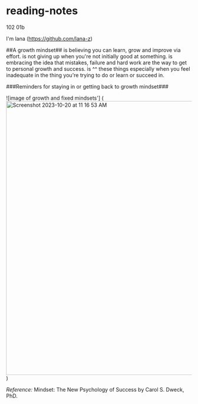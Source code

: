 # reading-notes
102 01b

I'm lana
(https://github.com/lana-z)

##A growth mindset##
is believing you can learn, grow and improve via effort. 
is not giving up when you're not initially good at something. 
is embracing the idea that mistakes, failure and hard work are the way to get to personal growth and success.
is ^^ these things especially when you feel inadequate in the thing you're trying to do or learn or succeed in.

###Reminders for staying in or getting back to growth mindset###

![image of growth and fixed mindsets'] 
(<img width="743" alt="Screenshot 2023-10-20 at 11 16 53 AM" src="https://github.com/lana-z/reading-notes/assets/129145633/f61e2638-61fa-4fa9-95b9-34020bf93ba5">)

*Reference:* Mindset: The New Psychology of Success by Carol S. Dweck, PhD.
